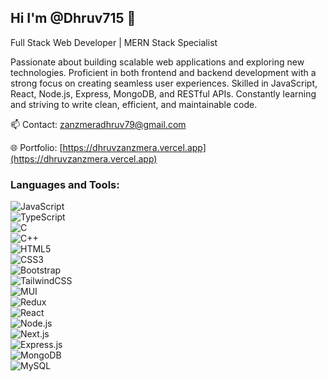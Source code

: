 ## Hi I'm @Dhruv715 👋  
Full Stack Web Developer | MERN Stack Specialist  

Passionate about building scalable web applications and exploring new technologies. Proficient in both frontend and backend development with a strong focus on creating seamless user experiences. Skilled in JavaScript, React, Node.js, Express, MongoDB, and RESTful APIs. Constantly learning and striving to write clean, efficient, and maintainable code.  

📫 Contact: zanzmeradhruv79@gmail.com  

🌐 Portfolio: [https://dhruvzanzmera.vercel.app](https://dhruvzanzmera.vercel.app)

### Languages and Tools:  
![JavaScript](https://img.shields.io/badge/-JavaScript-F7DF1E?logo=javascript&logoColor=black)  
![TypeScript](https://img.shields.io/badge/-TypeScript-3178C6?logo=typescript&logoColor=white)  
![C](https://img.shields.io/badge/-C-00599C?logo=c&logoColor=white)  
![C++](https://img.shields.io/badge/-C++-00599C?logo=c%2B%2B&logoColor=white)  
![HTML5](https://img.shields.io/badge/-HTML5-E34F26?logo=html5&logoColor=white)  
![CSS3](https://img.shields.io/badge/-CSS3-1572B6?logo=css3&logoColor=white)  
![Bootstrap](https://img.shields.io/badge/-Bootstrap-563D7C?logo=bootstrap&logoColor=white)  
![TailwindCSS](https://img.shields.io/badge/-TailwindCSS-38B2AC?logo=tailwind-css&logoColor=white)  
![MUI](https://img.shields.io/badge/-MUI-007FFF?logo=mui&logoColor=white)  
![Redux](https://img.shields.io/badge/-Redux-764ABC?logo=redux&logoColor=white)  
![React](https://img.shields.io/badge/-React-61DAFB?logo=react&logoColor=black)  
![Node.js](https://img.shields.io/badge/-Node.js-339933?logo=node.js&logoColor=white)  
![Next.js](https://img.shields.io/badge/-Next.js-000000?logo=next.js&logoColor=white)  
![Express.js](https://img.shields.io/badge/-Express.js-000000?logo=express&logoColor=white)  
![MongoDB](https://img.shields.io/badge/-MongoDB-47A248?logo=mongodb&logoColor=white)  
![MySQL](https://img.shields.io/badge/-MySQL-4479A1?logo=mysql&logoColor=white)  
